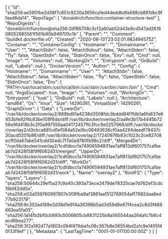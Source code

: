 [
  {
    "Id": "sha256:ae590fbe2d38f7c851c9230a3656ca1ed4deddbdfa688cb891dbc9ffaad6da14",
    "RepoTags": [
      "donaldrich/function:container-structure-test"
    ],
    "RepoDigests": [
      "donaldrich/function@sha256:2df86708c3cf2a60ab52d43e9cd547ad261608052685561f561b80b949705c1b"
    ],
    "Parent": "",
    "Comment": "buildkit.dockerfile.v0",
    "Created": "2020-08-13T23:02:01.982494575Z",
    "Container": "",
    "ContainerConfig": {
      "Hostname": "",
      "Domainname": "",
      "User": "",
      "AttachStdin": false,
      "AttachStdout": false,
      "AttachStderr": false,
      "Tty": false,
      "OpenStdin": false,
      "StdinOnce": false,
      "Env": null,
      "Cmd": null,
      "Image": "",
      "Volumes": null,
      "WorkingDir": "",
      "Entrypoint": null,
      "OnBuild": null,
      "Labels": null
    },
    "DockerVersion": "",
    "Author": "",
    "Config": {
      "Hostname": "",
      "Domainname": "",
      "User": "",
      "AttachStdin": false,
      "AttachStdout": false,
      "AttachStderr": false,
      "Tty": false,
      "OpenStdin": false,
      "StdinOnce": false,
      "Env": [
        "PATH=/usr/local/sbin:/usr/local/bin:/usr/sbin:/usr/bin:/sbin:/bin"
      ],
      "Cmd": null,
      "ArgsEscaped": true,
      "Image": "",
      "Volumes": null,
      "WorkingDir": "",
      "Entrypoint": [
        "tusk"
      ],
      "OnBuild": null,
      "Labels": null
    },
    "Architecture": "amd64",
    "Os": "linux",
    "Size": 14290261,
    "VirtualSize": 14290261,
    "GraphDriver": {
      "Data": {
        "LowerDir": "/var/lib/docker/overlay2/889bd91a4238d3508fdc3bddd94f1fdb1a6fa837e6453bfe92f6c83be108f6da/diff:/var/lib/docker/overlay2/aa9e3b17b4445b7256e9fd418b3c2f0a997556aa04172457ffc3fcc9e0257969/diff:/var/lib/docker/overlay2/d3cbca681cd1ef084a52e0bc06493636cf0aa4294deedf78437c30acd0201b86/diff:/var/lib/docker/overlay2/17240976b83c1023c2ce82708ecff0da67abe541cdd30edc7f7a0a9780fb98c2/diff",
        "MergedDir": "/var/lib/docker/overlay2/1cdfdbccfa74906594931ae7aff813df601757cafbeab7d2428f58f9f6062d31/merged",
        "UpperDir": "/var/lib/docker/overlay2/1cdfdbccfa74906594931ae7aff813df601757cafbeab7d2428f58f9f6062d31/diff",
        "WorkDir": "/var/lib/docker/overlay2/1cdfdbccfa74906594931ae7aff813df601757cafbeab7d2428f58f9f6062d31/work"
      },
      "Name": "overlay2"
    },
    "RootFS": {
      "Type": "layers",
      "Layers": [
        "sha256:50644c29ef5a27c9a40c393a73ece2479de78325cae7d762ef3cdc19bf42dd0a",
        "sha256:e03a559760997807e309fba9af3861aa1512769054aff7982daa8ed77b923179",
        "sha256:8c352ad189e2d38d1e914a26396b5ad3d58d8e67f4cea2c6d3f488663ea5fa05",
        "sha256:1a14fb2bf0cb993c5006805cb8831225b8a565544aa264afc7b6c4acd6bea277",
        "sha256:3f2a192d77a1803c094f411bbe1c08c367b8e36554bd2a1c9e1405f40f33f9ef"
      ]
    },
    "Metadata": {
      "LastTagTime": "0001-01-01T00:00:00Z"
    }
  }
]
